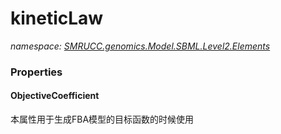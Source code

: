 ﻿# kineticLaw
_namespace: [SMRUCC.genomics.Model.SBML.Level2.Elements](./index.md)_






### Properties

#### ObjectiveCoefficient
本属性用于生成FBA模型的目标函数的时候使用
